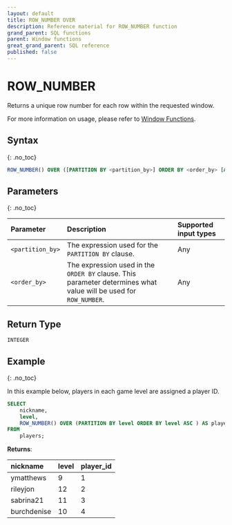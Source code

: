 ```yaml
---
layout: default
title: ROW_NUMBER OVER
description: Reference material for ROW_NUMBER function
grand_parent: SQL functions
parent: Window functions
great_grand_parent: SQL reference
published: false
---
```


# ROW\_NUMBER

Returns a unique row number for each row within the requested window.

For more information on usage, please refer to [Window Functions](./index.md).

## Syntax
{: .no_toc}

```sql
ROW_NUMBER() OVER ([PARTITION BY <partition_by>] ORDER BY <order_by> [ASC|DESC] )
```

## Parameters 
{: .no_toc}

| Parameter | Description                                      |Supported input types | 
| :--------- | :------------------------------------------------ | :------------| 
| `<partition_by>`   | The expression used for the `PARTITION BY` clause.                                                                | Any |
| `<order_by>`   | The expression used in the `ORDER BY` clause. This parameter determines what value will be used for `ROW_NUMBER`. | Any |

## Return Type
`INTEGER`

## Example
{: .no_toc}

In this example below, players in each game level are assigned a player ID.

```sql
SELECT
	nickname,
	level,
	ROW_NUMBER() OVER (PARTITION BY level ORDER BY level ASC ) AS player_id
FROM
	players;
```

**Returns**:

| nickname | level | player_id |
|:-----------|:------------|:-----------|
| ymatthews      |           9 |          1 |
| rileyjon  |          12 |          2 |
| sabrina21      |          11 |          3 |
| burchdenise      |          10 |          4 |

